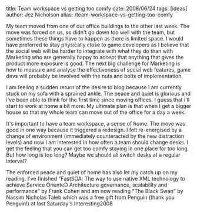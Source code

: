 title: Team workspace vs getting too comfy
date: 2008/06/24
tags: [ideas]
author: Jez Nicholson
alias: /team-workspace-vs-getting-too-comfy

My team moved from one of our office buildings to the other last week. The move was forced on us, so didn't go down too well with the team, but sometimes these things have to happen as there is limited space. I would have preferred to stay physically close to game developers as I believe that the social web will be harder to integrate with what they do than with Marketing who are generally happy to accept that anything that gives the product more exposure is good. The next big challenge for Marketing is how to measure and analyse the effectiveness of social web features, game devs will probably be involved with the nuts and bolts of implementation.

I am feeling a sudden return of the desire to blog because I am currently stuck on my sofa with a sprained ankle. The peace and quiet is glorious and i've been able to think for the first time since moving offices. I guess that i'll start to work at home a bit more. My ultimate plan is that when I get a bigger house so that my whole team can move out of the office for a day a week.

It's important to have a team workspace, a sense of home. The move was good in one way because it triggered a redesign. I felt re-energised by a change of environment (immediately counteracted by the new distraction levels) and now I am interested in how often a team should change desks. I get the feeling that you can get too comfy staying in one place for too long. But how long is too long? Maybe we should all switch desks at a regular interval?

The enforced peace and quiet of home has also let my catch up on my reading. I've finished "FastSOA: The way to use native XML technology to achieve Service OrienteD Architecture governance, scalability and performance" by Frank Cohen and am now reading "The Black Swan" by Nassim Nicholas Taleb which was a free gift from Penguin (thank you Penguin!) at last Saturday's Interesting2008